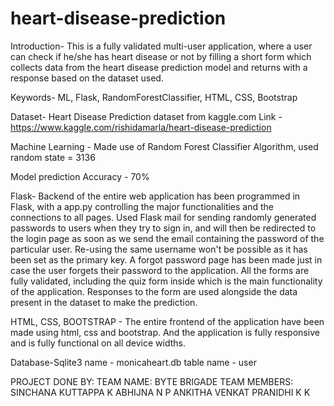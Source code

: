 # heart-disease-prediction
Introduction-
This is a fully validated multi-user application, where a user can check if he/she has heart disease or not by filling a short form which collects data from the heart disease prediction model and returns with a response based on the dataset used. 

Keywords- 
ML, Flask, RandomForestClassifier, HTML, CSS, Bootstrap

Dataset-
Heart Disease Prediction dataset from kaggle.com
Link - https://www.kaggle.com/rishidamarla/heart-disease-prediction

Machine Learning - 
Made use of Random Forest Classifier Algorithm, used random state = 3136

Model prediction Accuracy - 
70%

Flask-
Backend of the entire web application has been programmed in Flask, with a app.py controlling the major functionalities and the connections to all pages. 
Used Flask mail for sending randomly generated passwords to users when they try to sign in, and will then be redirected to the login page as soon as we send the email containing the password of the particular user. 
Re-using the same username won't be possible as it has been set as the primary key. 
A forgot password page has been made just in case the user forgets their password to the application.
All the forms are fully validated, including the quiz form inside which is the main functionality of the application. Responses to the form are used alongside the data present in the dataset to make the prediction.

HTML, CSS, BOOTSTRAP -
The entire frontend of the application have been made using html, css and bootstrap. And the application is fully responsive and is fully functional on all device widths.

Database-Sqlite3
name - monicaheart.db
table name - user

PROJECT DONE BY:
TEAM NAME: BYTE BRIGADE
TEAM MEMBERS:
SINCHANA KUTTAPPA K
ABHIJNA N P
ANKITHA VENKAT
PRANIDHI K K







